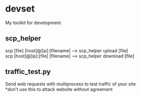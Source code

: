 # devset
My toolkit for development  

## scp_helper  
scp [file] [host]@[ip]:[filename] --> scp_helper upload [file]  
scp [host]@[ip]:[file] [filename] --> scp_helper download [file]  

## traffic_test.py
Send web requests with multiprocess to test traffic of your site  
*don't use this to attack website without agreement  
